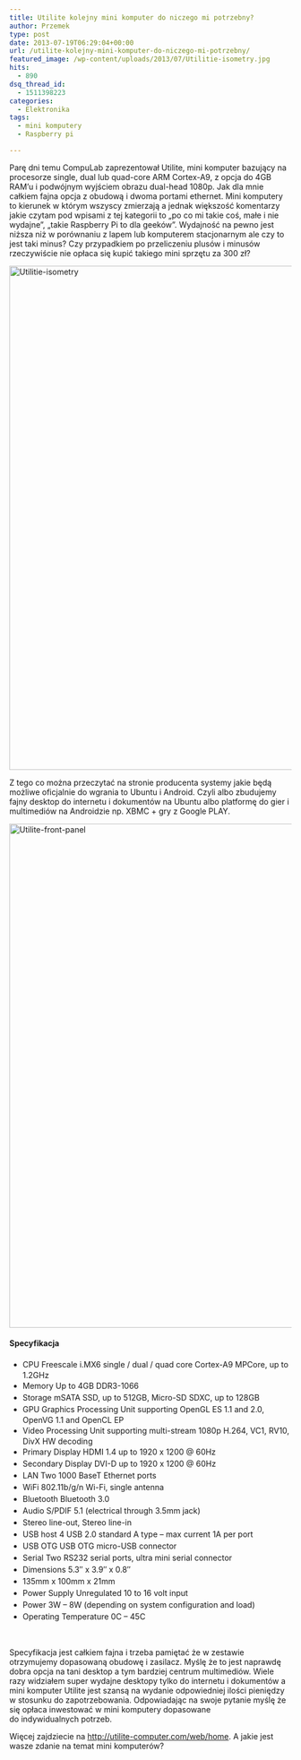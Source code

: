 ```yaml
---
title: Utilite kolejny mini komputer do niczego mi potrzebny?
author: Przemek
type: post
date: 2013-07-19T06:29:04+00:00
url: /utilite-kolejny-mini-komputer-do-niczego-mi-potrzebny/
featured_image: /wp-content/uploads/2013/07/Utilitie-isometry.jpg
hits:
  - 890
dsq_thread_id:
  - 1511398223
categories:
  - Elektronika
tags:
  - mini komputery
  - Raspberry pi

---
```

Parę dni temu CompuLab zaprezentował Utilite, mini komputer bazujący na procesorze single, dual lub quad-core ARM Cortex-A9, z opcja do 4GB RAM&#8217;u i podwójnym wyjściem obrazu dual-head 1080p. Jak dla mnie całkiem fajna opcja z obudową i dwoma portami ethernet. Mini komputery to kierunek w którym wszyscy zmierzają a jednak większość komentarzy jakie czytam pod wpisami z tej kategorii to &#8222;po co mi takie coś, małe i nie wydajne&#8221;, &#8222;takie Raspberry Pi to dla geeków&#8221;. Wydajność na pewno jest niższa niż w porównaniu z lapem lub komputerem stacjonarnym ale czy to jest taki minus? Czy przypadkiem po przeliczeniu plusów i minusów rzeczywiście nie opłaca się kupić takiego mini sprzętu za 300 zł?

[<img class="aligncenter size-full wp-image-4196" alt="Utilitie-isometry" src="http://techfreak.pl/wp-content/uploads/2013/07/Utilitie-isometry.jpg" width="1600" height="900" />][1]

<!--more-->

Z tego co można przeczytać na stronie producenta systemy jakie będą możliwe oficjalnie do wgrania to Ubuntu i Android. Czyli albo zbudujemy fajny desktop do internetu i dokumentów na Ubuntu albo platformę do gier i multimediów na Androidzie np. XBMC + gry z Google PLAY.

[<img class="aligncenter size-full wp-image-4197" alt="Utilite-front-panel" src="http://techfreak.pl/wp-content/uploads/2013/07/Utilite-front-panel.jpg" width="1600" height="900" />][2]

#### Specyfikacja

  * <span style="line-height: 1.5em;">CPU Freescale i.MX6 single / dual / quad core Cortex-A9 MPCore, up to 1.2GHz</span>
  * <span style="line-height: 1.5em;">Memory Up to 4GB DDR3-1066</span>
  * <span style="line-height: 1.5em;">Storage mSATA SSD, up to 512GB, </span><span style="line-height: 1.5em;">Micro-SD SDXC, up to 128GB</span>
  * <span style="line-height: 1.5em;">GPU Graphics Processing Unit supporting OpenGL ES 1.1 and 2.0, OpenVG 1.1 and OpenCL EP</span>
  * <span style="line-height: 1.5em;">Video Processing Unit supporting multi-stream 1080p H.264, VC1, RV10, DivX HW decoding</span>
  * <span style="line-height: 1.5em;">Primary Display HDMI 1.4 up to 1920 x 1200 @ 60Hz</span>
  * <span style="line-height: 1.5em;">Secondary Display DVI-D up to 1920 x 1200 @ 60Hz</span>
  * <span style="line-height: 1.5em;">LAN Two 1000 BaseT Ethernet ports</span>
  * <span style="line-height: 1.5em;">WiFi 802.11b/g/n Wi-Fi, single antenna</span>
  * <span style="line-height: 1.5em;">Bluetooth Bluetooth 3.0</span>
  * <span style="line-height: 1.5em;">Audio S/PDIF 5.1 (electrical through 3.5mm jack)</span>
  * <span style="line-height: 1.5em;">Stereo line-out, Stereo line-in</span>
  * <span style="line-height: 1.5em;">USB host 4 USB 2.0 standard A type – max current 1A per port</span>
  * <span style="line-height: 1.5em;">USB OTG USB OTG micro-USB connector</span>
  * <span style="line-height: 1.5em;">Serial Two RS232 serial ports, ultra mini serial connector</span>
  * <span style="line-height: 1.5em;">Dimensions 5.3″ x 3.9″ x 0.8″</span>
  * <span style="line-height: 1.5em;">135mm x 100mm x 21mm</span>
  * <span style="line-height: 1.5em;">Power Supply Unregulated 10 to 16 volt input</span>
  * <span style="line-height: 1.5em;">Power 3W – 8W (depending on system configuration and load)</span>
  * <span style="line-height: 1.5em;">Operating Temperature 0C – 45C</span>

&nbsp;

Specyfikacja jest całkiem fajna i trzeba pamiętać że w zestawie otrzymujemy dopasowaną obudowę i zasilacz. Myślę że to jest naprawdę dobra opcja na tani desktop a tym bardziej centrum multimediów. Wiele razy widziałem super wydajne desktopy tylko do internetu i dokumentów a mini komputer Utilite jest szansą na wydanie odpowiedniej ilości pieniędzy w stosunku do zapotrzebowania. Odpowiadając na swoje pytanie myślę że się opłaca inwestować w mini komputery dopasowane do indywidualnych potrzeb.

Więcej zajdziecie na <http://utilite-computer.com/web/home>. A jakie jest wasze zdanie na temat mini komputerów?

 [1]: http://techfreak.pl/wp-content/uploads/2013/07/Utilitie-isometry.jpg
 [2]: http://techfreak.pl/wp-content/uploads/2013/07/Utilite-front-panel.jpg
